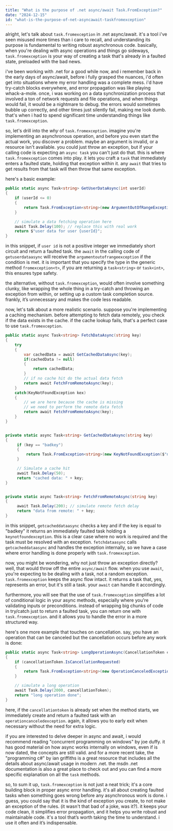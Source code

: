```yaml
---
title: "What is the purpose of .net async/await Task.FromException?"
date: "2024-12-15"
id: "what-is-the-purpose-of-net-asyncawait-taskfromexception"
---
```


alright, let's talk about `task.fromexception` in .net async/await. it's a tool i've seen misused more times than i care to recall, and understanding its purpose is fundamental to writing robust asynchronous code. basically, when you're dealing with async operations and things go sideways, `task.fromexception` is your way of creating a task that's already in a faulted state, preloaded with the bad news.

i've been working with .net for a good while now, and i remember back in the early days of async/await, before i fully grasped the nuances, i'd often get into situations where my error handling was a complete mess. i'd have try-catch blocks everywhere, and error propagation was like playing whack-a-mole. once, i was working on a data synchronization process that involved a ton of network requests and file operations, and when things would fail, it would be a nightmare to debug. the errors would sometimes bubble up correctly, and other times just silently fail, making me look dumb. that's when i had to spend significant time understanding things like `task.fromexception`.

so, let's drill into the *why* of `task.fromexception`. imagine you're implementing an asynchronous operation, and before you even start the actual work, you discover a problem. maybe an argument is invalid, or a resource isn't available. you could just throw an exception, but if your calling code is expecting an `async task` you can't just do that. this is where `task.fromexception` comes into play. it lets you craft a `task` that immediately enters a faulted state, holding that exception within it. any `await` that tries to get results from that task will then throw that same exception.

here's a basic example:

```csharp
public static async Task<string> GetUserDataAsync(int userId)
{
    if (userId <= 0)
    {
        return Task.FromException<string>(new ArgumentOutOfRangeException(nameof(userId), "user id must be positive."));
    }

    // simulate a data fetching operation here
    await Task.Delay(100); // replace this with real work
    return $"user data for user {userId}";
}
```

in this snippet, if `user id` is not a positive integer we immediately short circuit and return a faulted task. the `await` in the calling code of `getuserdataasync` will receive the `argumentoutofrangeexception` if the condition is met. it is important that you specify the type in the generic method `fromexception<t>`, if you are returning a `task<string>` or `task<int>`, this ensures type safety.

the alternative, without `task.fromexception`, would often involve something clunky, like wrapping the whole thing in a try-catch and throwing an exception from within, or setting up a custom task completion source. frankly, it’s unnecessary and makes the code less readable.

now, let's talk about a more realistic scenario. suppose you're implementing a caching mechanism. before attempting to fetch data remotely, you check if the data exists in the cache. if the cache lookup fails, that's a perfect case to use `task.fromexception`.

```csharp
public static async Task<string> FetchDataAsync(string key)
{
    try
    {
        var cachedData = await GetCachedDataAsync(key);
        if(cachedData != null)
        {
            return cachedData;
        }
        // if no cache hit do the actual data fetch
        return await FetchFromRemoteAsync(key);
    }
    catch(KeyNotFoundException kex)
    {
        // we are here because the cache is missing
        // we need to perform the remote data fetch
        return await FetchFromRemoteAsync(key);
    }
}


private static async Task<string> GetCachedDataAsync(string key)
{
     if (key == "badkey")
     {
         return Task.FromException<string>(new KeyNotFoundException($"no cached entry found for key: {key}"));
     }

     // Simulate a cache hit
     await Task.Delay(50);
     return "cached data: " + key;
}


private static async Task<string> FetchFromRemoteAsync(string key)
{
     await Task.Delay(200); // simulate remote fetch delay
     return "data from remote: " + key;
}
```

in this snippet, `getcacheddataasync` checks a key and if the key is equal to "badkey" it returns an immediately faulted task holding a `keynotfoundexception`. this is a clear case where no work is required and the task must be resolved with an exception. `fetchdataasync` calls `getcacheddataasync` and handles the exception internally, so we have a case where error handling is done properly with `task.fromexception`.

now, you might be wondering, why not just throw an exception directly? well, that would throw off the entire `async/await` flow. when you use `await`, you're expecting to be dealing with a task, not a random exception. `task.fromexception` keeps the async flow intact. it returns a task that, yes, represents an error, but it's still a task. your `await` can handle it accordingly.

furthermore, you will see that the use of `task.fromexception` simplifies a lot of conditional logic in your async methods, especially where you're validating inputs or preconditions. instead of wrapping big chunks of code in try/catch just to return a faulted task, you can return one with `task.fromexception`. and it allows you to handle the error in a more structured way.

here's one more example that touches on cancellation. say, you have an operation that can be canceled but the cancellation occurs before any work is done:

```csharp
public static async Task<string> LongOperationAsync(CancellationToken cancellationToken)
{
    if (cancellationToken.IsCancellationRequested)
    {
        return Task.FromException<string>(new OperationCanceledException(cancellationToken));
    }

    // simulate a long operation
    await Task.Delay(2000, cancellationToken);
    return "long operation done";
}
```

here, if the `cancellationtoken` is already set when the method starts, we immediately create and return a faulted task with an `operationcanceledexception`. again, it allows you to early exit when necessary without the need for extra logic.

if you are interested to delve deeper in async and await, i would recommend reading "concurrent programming on windows" by joe duffy. it has good material on how async works internally on windows, even if is now dated, the concepts are still valid. and for a more recent take, the "programming c#" by ian griffiths is a great resource that includes all the details about async/await usage in modern .net. the msdn .net documentation is also a great place to check out and you can find a more specific explanation on all the `task` methods.

so, to sum it up, `task.fromexception` is not just a neat trick; it's a core building block in proper async error handling. it's all about creating faulted tasks when something goes wrong before any asynchronous work is done. i guess, you could say that it is the kind of exception you create, to not make an exception of the rules. (it wasn't that bad of a joke, was it?). it keeps your code clean, it simplifies error propagation, and it helps you write robust and maintainable code. it's a tool that’s worth taking the time to understand. i use it often and it’s indispensable.
